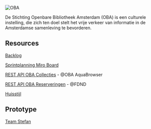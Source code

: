 ![OBA](https://user-images.githubusercontent.com/1061632/191293310-64f64c1f-8b5a-42a3-8181-d0fb240ebc56.png)

De Stichting Openbare Bibliotheek Amsterdam (OBA) is een culturele instelling, die zich ten doel stelt het vrije verkeer van informatie in de Amsterdamse samenleving te bevorderen.

## Resources

[Backlog](https://github.com/orgs/fdnd-agency/projects/5)

[Sprintplanning Miro Board](https://miro.com/app/board/uXjVPhXSEp0=/?share_link_id=432571571374)

[REST API OBA Collecties](https://zoeken.oba.nl/api/v1/) - @OBA AquaBrowser

[REST API OBA Reserveringen](https://api.oba.fdnd.nl/) - @FDND 

[Huisstijl](https://github.com/fdnd-agency/oba/blob/main/OBA%20Styleguide%202019.pdf)

## Prototype
[Team Stefan](https://uninterested-shirt-seal.cyclic.app/)
